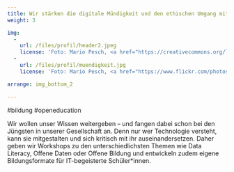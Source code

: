 ```yaml
---
title: Wir stärken die digitale Mündigkeit und den ethischen Umgang mit Technologie
weight: 3

img:
  -
    url: /files/profil/header2.jpeg
    license: 'Foto: Mario Pesch, <a href="https://creativecommons.org/licenses/by/4.0/">CC BY 4.0</a> Jugend hackt'
  -
    url: /files/profil/muendigkeit.jpg
    license: 'Foto: Mario Pesch, <a href="https://www.flickr.com/photos/okfde/38991698625/in/album-72157662998831677/">Jugend hackt in Österreich 2017</a>, <a href="https://creativecommons.org/licenses/by/4.0/">CC BY 4.0</a>'

arrange: img_bottom_2

---
```


#bildung
#openeducation

Wir wollen unser Wissen weitergeben – und fangen dabei schon bei den Jüngsten in unserer Gesellschaft an. Denn nur wer Technologie versteht, kann sie mitgestalten und sich kritisch mit ihr auseinandersetzen. Daher geben wir Workshops zu den unterschiedlichsten Themen wie Data Literacy, Offene Daten oder Offene Bildung und entwickeln zudem eigene Bildungsformate für IT-begeisterte Schüler*innen.